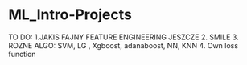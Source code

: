 # ML_Intro-Projects
TO DO: 
1.JAKIS FAJNY FEATURE ENGINEERING JESZCZE 
2. SMILE 
3. ROZNE ALGO: SVM, LG , Xgboost, adanaboost, NN, KNN
4. Own loss function

